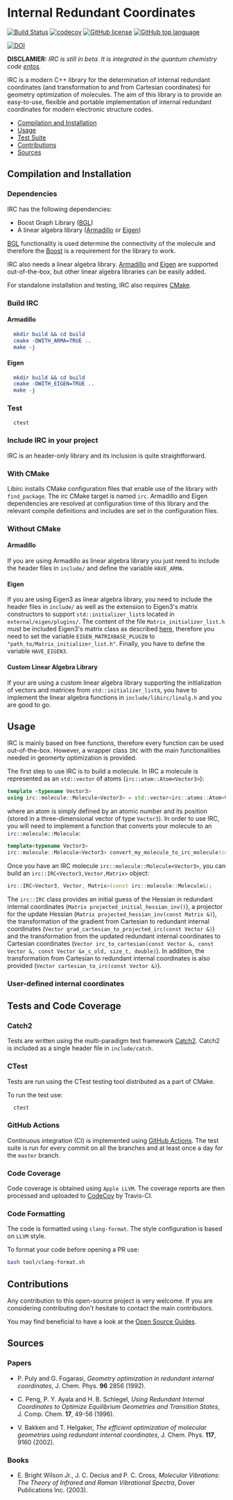 # Internal Redundant Coordinates

[![Build Status](https://github.com/RMeli/irc/actions/workflows/cmake.yml/badge.svg)](https://github.com/RMeli/irc/actions)
[![codecov](https://codecov.io/gh/RMeli/irc/branch/master/graph/badge.svg)](https://codecov.io/gh/RMeli/irc)
[![GitHub license](https://img.shields.io/github/license/RMeli/irc.svg)](https://github.com/RMeli/irc/blob/master/LICENSE)
[![GitHub top language](https://img.shields.io/github/languages/top/RMeli/irc.svg)](https://isocpp.org/)

[![DOI](https://zenodo.org/badge/DOI/10.5281/zenodo.3928502.svg)](https://doi.org/10.5281/zenodo.3928502)

**DISCLAMIER:** *IRC is still in beta. It is integrated in the quantum chemistry code [entos](https://www.entos.info/).*

IRC is a modern C++ library for the determination of internal redundant coordinates (and transformation to and from Cartesian coordinates) for geometry optimization of molecules. The aim of this library is to provide an easy-to-use, flexible and portable implementation of internal redundant coordinates for modern electronic structure codes.

- [Compilation and Installation](https://github.com/RMeli/irc#compilation-and-installation)
- [Usage](https://github.com/RMeli/irc#usage)
- [Test Suite](https://github.com/RMeli/irc#test-suite)
- [Contributions](https://github.com/RMeli/irc#contributions)
- [Sources](https://github.com/RMeli/irc#sources)

## Compilation and Installation

### Dependencies

IRC has the following dependencies:

- Boost Graph Library ([BGL](http://www.boost.org/doc/libs/1_66_0/libs/graph/doc/index.html))
- A linear algebra library ([Armadillo](http://arma.sourceforge.net/) or [Eigen](http://eigen.tuxfamily.org))

[BGL](http://www.boost.org/doc/libs/1_66_0/libs/graph/doc/index.html) functionality is used determine the connectivity of the molecule and therefore the [Boost](http://www.boost.org/) is a requirement for the library to work.

IRC also needs a linear algebra library. [Armadillo](http://arma.sourceforge.net/) and [Eigen](http://eigen.tuxfamily.org) are supported out-of-the-box, but other linear algebra libraries can be easily added.

For standalone installation and testing, IRC also requires [CMake](https://cmake.org/).

### Build IRC

#### Armadillo

```cmake
  mkdir build && cd build
  cmake -DWITH_ARMA=TRUE ..
  make -j
```

#### Eigen

```cmake
  mkdir build && cd build
  cmake -DWITH_EIGEN=TRUE ..
  make -j
```

### Test

```bash
  ctest
```

### Include IRC in your project

IRC is an header-only library and its inclusion is quite straightforward.

### With CMake

Libirc installs CMake configuration files that enable use of the library with
`find_package`. The irc CMake target is named `irc`. Armadillo and Eigen
dependencies are resolved at configuration time of this library and the
relevant compile definitions and includes are set in the configuration files.

### Without CMake

#### Armadillo

If you are using Armadillo as linear algebra library you just need to include the header files in `include/` and define the variable `HAVE_ARMA`.

#### Eigen

If you are using Eigen3 as linear algebra library, you need to include the header files in `include/` as well as the extension to Eigen3's matrix constructors to support `std::initializer_list`s located in `external/eigen/plugins/`. The content of the file `Matrix_initializer_list.h` must be included Eigen3's matrix class as described [here](http://eigen.tuxfamily.org/dox-3.2/TopicCustomizingEigen.html), therefore you need to set the variable `EIGEN_MATRIXBASE_PLUGIN` to `"path_to/Matrix_initializer_list.h"`. Finally, you have to define the variable `HAVE_EIGEN3`.

#### Custom Linear Algebra Library

If your are using a custom linear algebra library supporting the initialization of vectors and matrices from `std::initializer_list`s, you have to implement the linear algebra functions in `include/libirc/linalg.h` and you are good to go.

## Usage

IRC is mainly based on free functions, therefore every function can be used out-of-the-box. However, a wrapper class `IRC` with the main functionalities needed in geomerty optimization is provided.

The first step to use IRC is to build a molecule. In IRC a molecule is represented as an `std::vector` of atoms (`irc::atom::Atom<Vector3>`):

```C++
template <typename Vector3>
using irc::molecule::Molecule<Vector3> = std::vector<irc::atoms::Atom<Vector3>>;
```

where an atom is simply defined by an atomic number and its position (stored in a three-dimensional vector of type `Vector3`). In order to use IRC, you will need to implement a function that converts your molecule to an `irc::molecule::Molecule`:

```C++
template<typename Vector3>
irc::molecule::Molecule<Vector3> convert_my_molecule_to_irc_molecule(const MyMolecule&);
```

Once you have an IRC molecule `irc::molecule::Molecule<Vector3>`, you can build an `irc::IRC<Vector3,Vector,Matrix>` object:

```C++
irc::IRC<Vector3, Vector, Matrix>(const irc::molecule::Molecule&);
```

The `irc::IRC` class provides an initial guess of the Hessian in redundant internal coordinates (`Matrix projected_initial_hessian_inv()`), a projector for the update Hessian (`Matrix projected_hessian_inv(const Matrix &)`), the transformation of the gradient from Cartesian to redundant internal coordinates (`Vector grad_cartesian_to_projected_irc(const Vector &)`) and the transformation from the updated redundant internal coordinates to Cartesian coordinates (`Vector irc_to_cartesian(const Vector &, const Vector &, const Vector &x_c_old, size_t, double)`). In addition, the transformation from Cartesian to redundant internal coordinates is also provided (`Vector cartesian_to_irc(const Vector &)`).

### User-defined internal coordinates

## Tests and Code Coverage

### Catch2

Tests are written using the multi-paradigm test framework [Catch2](https://github.com/catchorg/Catch2). Catch2 is included as a single header file in `include/catch`.

### CTest

Tests are run using the CTest testing tool distributed as a part of CMake.

To run the test use:

```bash
  ctest
```
  
### GitHub Actions

Continuous integration (CI) is implemented using [GitHub Actions](https://github.com/features/actions). The test suite is run for every commit on all the branches and at least once a day for the `master` branch.

### Code Coverage

Code coverage is obtained using `Apple LLVM`. The coverage reports are then processed and uploaded to [CodeCov](https://codecov.io) by Travis-CI.

### Code Formatting

The code is formatted using `clang-format`.  The style configuration is based on `LLVM` style.

To format your code before opening a PR use:

```bash
bash tool/clang-format.sh
```

## Contributions

Any contribution to this open-source project is very welcome. If you are considering contributing don't hesitate to contact the main contributors.

You may find beneficial to have a look at the [Open Source Guides](https://opensource.guide/).

## Sources

### Papers

- P. Puly and G. Fogarasi, *Geometry optimization in redundant internal coordinates*, J. Chem. Phys. **96** 2856 (1992).

- C. Peng, P. Y. Ayala and H. B. Schlegel, *Using Redundant Internal Coordinates to Optimize Equilibrium Geometries and Transition States*, J. Comp. Chem. **17**, 49-56 (1996).

- V. Bakken and T. Helgaker, *The efficient optimization of molecular geometries using redundant internal coordinates*, J. Chem. Phys. **117**, 9160 (2002).

### Books

- E. Bright Wilson Jr., J. C. Decius and P. C. Cross, *Molecular Vibrations: The Theory of Infrared and Raman Vibrational Spectra*, Dover Publications Inc. (2003).
